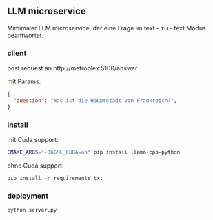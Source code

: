 
## LLM microservice

Mimimaler LLM microservice, der eine Frage im text - zu - text Modus beantwortet.

### client

post request an http://metroplex:5100/answer

mit Params:
```json
{
  "question": "Was ist die Hauptstadt von Frankreich?",
}
```

### install

mit Cuda support:

```bash
CMAKE_ARGS="-DGGML_CUDA=on" pip install llama-cpp-python
```

ohne Cuda support:

```bash
pip install -r requirements.txt
```

### deployment

```bash
python server.py
```
